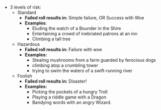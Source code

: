 - 3 levels of risk:
	- Standard
		- **Failed roll results in:** Simple failure, OR Success with Woe
		- **Examples**: 
			- Eluding the watch of a Bounder in the Shire
			- Entertaining a crowd of inebriated patrons at an inn
			- Climbing a tall tree
	- Hazardous
		- **Failed roll results in:** Failure with woe
		- **Examples:**
			- Stealing mushrooms from a farm guarded by ferocious dogs
			- climbing atop a crumbling tower
			- trying to swim the waters of a swift-running river
	- Foolish
		- **Failed roll results in:** Disaster!
		- **Examples:**
			- Picking the pockets of a hungry Troll
			- Playing a riddle game  with a Dragon
			- Bandying words with an angry Wizard.
